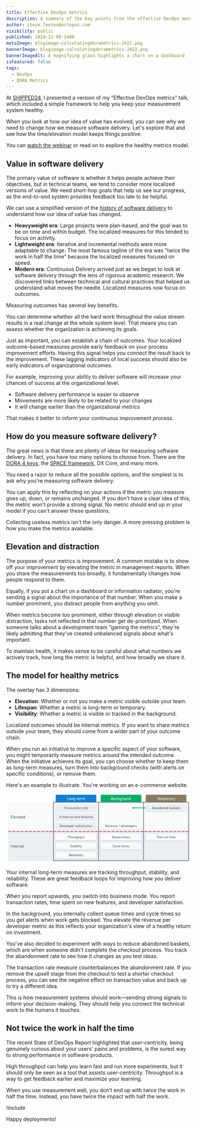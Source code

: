 ```yaml
---
title: Effective DevOps metrics
description: A summary of the key points from the effective DevOps metrics session at SHIPPED24.
author: steve.fenton@octopus.com
visibility: public
published: 2024-12-09-1400
metaImage: blogimage-calculatingdorametrics-2022.png
bannerImage: blogimage-calculatingdorametrics-2022.png
bannerImageAlt: A magnifying glass highlights a chart on a dashboard 
isFeatured: false
tags: 
  - DevOps
  - DORA Metrics
---
```


At [SHIPPED24](https://www.youtube.com/playlist?list=PLAGskdGvlaw1ykkyds5NXYdYCeF798C7l), I presented a version of my "Effective DevOps metrics" talk, which included a simple framework to help you keep your measurement system healthy.

When you look at how our idea of value has evolved, you can see why we need to change how we measure software delivery. Let's explore that and see how the time/elevation model keeps things positive.

You can [watch the webinar](https://www.youtube.com/watch?v=_gZCUwecZ9E) or read on to explore the healthy metrics model.

## Value in software delivery

The primary value of software is whether it helps people achieve their objectives, but in technical teams, we tend to consider more localized versions of value. We need short-hop goals that help us see our progress, as the end-to-end system provides feedback too late to be helpful.

We can use a simplified version of the [history of software delivery](https://octopus.com/devops/history/) to understand how our idea of value has changed.

- **Heavyweight era**: Large projects were plan-based, and the goal was to be on time and within budget. The localized measures for this tended to focus on activity.
- **Lightweight era**: Iterative and incremental methods were more adaptable to change. The most famous tagline of the era was "twice the work in half the time" because the localized measures focused on speed.
- **Modern era**: Continuous Delivery arrived just as we began to look at software delivery through the lens of rigorous academic research. We discovered links between technical and cultural practices that helped us understand what moves the needle. Localized measures now focus on outcomes.

Measuring outcomes has several key benefits.

You can determine whether all the hard work throughout the value stream results in a real change at the whole system level. That means you can assess whether the organization is achieving its goals.

Just as important, you can establish a chain of outcomes. Your localized outcome-based measures provide early feedback on your process improvement efforts. Having this signal helps you connect the result back to the improvement. These lagging indicators of local success should also be early indicators of organizational outcomes.

For example, improving your ability to deliver software will increase your chances of success at the organizational level.

- Software delivery performance is easier to observe
- Movements are more likely to be related to your changes
- It will change earlier than the organizational metrics

That makes it better to inform your continuous improvement process.

## How do you measure software delivery?

The great news is that there are plenty of ideas for measuring software delivery. In fact, you have too many options to choose from. There are the [DORA 4 keys](https://octopus.com/devops/metrics/dora-metrics/), the [SPACE framework](https://octopus.com/devops/metrics/space-framework/), DX Core, and many more.

You need a razor to reduce all the possible options, and the simplest is to ask why you're measuring software delivery.

You can apply this by reflecting on your actions if the metric you measure goes up, down, or remains unchanged. If you don't have a clear idea of this, the metric won't provide a strong signal. No metric should end up in your model if you can't answer these questions.

Collecting useless metrics isn't the only danger. A more pressing problem is how you make the metrics available.

## Elevation and distraction

The purpose of your metrics is improvement. A common mistake is to show off your improvement by elevating the metric in management reports. When you share the measurements too broadly, it fundamentally changes how people respond to them.

Equally, if you put a chart on a dashboard or information radiator, you're sending a signal about the importance of that number. When you make a number prominent, you distract people from anything you omit.

When metrics become too prominent, either through elevation or visible distraction, tasks not reflected in that number get de-prioritized. When someone talks about a development team "gaming the metrics", they're likely admitting that they've created unbalanced signals about what's important.

To maintain health, it makes sense to be careful about what numbers we actively track, how long the metric is helpful, and how broadly we share it.

## The model for healthy metrics

The overlay has 3 dimensions:

- **Elevation**: Whether or not you make a metric visible outside your team.
- **Lifespan**: Whether a metric is long-term or temporary.
- **Visibility**: Whether a metric is visible or tracked in the background.

Localized outcomes should be internal metrics. If you want to share metrics outside your team, they should come from a wider part of your outcome chain.

When you run an initiative to improve a specific aspect of your software, you might temporarily measure metrics around the intended outcome. When the initiative achieves its goal, you can choose whether to keep them as long-term measures,  turn them into background checks (with alerts on specific conditions), or remove them.

Here's an example to illustrate. You're working on an e-commerce website.

![A grid split by lifespan (long term, background, temporary) and elevation (internal or elevated)](effective-devops-metrics.png)

Your internal long-term measures are tracking throughput, stability, and reliability. These are great feedback loops for improving how you deliver software.

When you report upwards, you switch into business mode. You report transaction rates, time spent on new features, and developer satisfaction.

In the background, you internally collect queue times and cycle times so you get alerts when work gets blocked. You elevate the revenue per developer metric as this reflects your organization's view of a healthy return on investment.

You've also decided to experiment with ways to reduce abandoned baskets, which are when someone didn't complete the checkout process. You track the abandonment rate to see how it changes as you test ideas.

The transaction rate measure counterbalances the abandonment rate. If you remove the upsell stage from the checkout to test a shorter checkout process, you can see the negative effect on transaction value and back up to try a different idea.

This is how measurement systems should work—sending strong signals to inform your decision-making. They should help you connect the technical work to the humans it touches.

## Not twice the work in half the time

The recent State of DevOps Report highlighted that user-centricity, being genuinely curious about your users' pains and problems, is the surest way to strong performance in software products.

High throughput can help you learn fast and run more experiments, but it should only be seen as a tool that assists user-centricity. Throughput is a way to get feedback earlier and maximize your learning.

When you use measurement well, you don't end up with twice the work in half the time. Instead, you have twice the impact with half the work.

!include <related-content>

Happy deployments!
